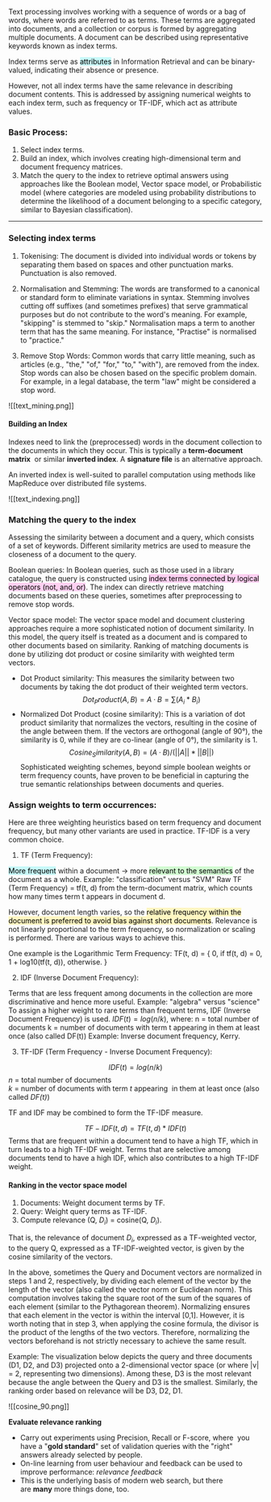 Text processing involves working with a sequence of words or a bag of words, where words are referred to as terms. These terms are aggregated into documents, and a collection or corpus is formed by aggregating multiple documents. A document can be described using representative keywords known as index terms.

Index terms serve as <mark style="background: #ABF7F7A6;">attributes</mark> in Information Retrieval and can be binary-valued, indicating their absence or presence.

However, not all index terms have the same relevance in describing document contents. This is addressed by assigning numerical weights to each index term, such as frequency or TF-IDF, which act as attribute values.

### **Basic Process:**

1.  Select index terms.
2.  Build an index, which involves creating high-dimensional term and document frequency matrices.
3.  Match the query to the index to retrieve optimal answers using approaches like the Boolean model, Vector space model, or Probabilistic model (where categories are modeled using probability distributions to determine the likelihood of a document belonging to a specific category, similar to Bayesian classification).

---
  
### Selecting index terms

1.  Tokenising: The document is divided into individual words or tokens by separating them based on spaces and other punctuation marks. Punctuation is also removed.
    
2.  Normalisation and Stemming: The words are transformed to a canonical or standard form to eliminate variations in syntax. Stemming involves cutting off suffixes (and sometimes prefixes) that serve grammatical purposes but do not contribute to the word's meaning. For example, "skipping" is stemmed to "skip." Normalisation maps a term to another term that has the same meaning. For instance, "Practise" is normalised to "practice."
    
3.  Remove Stop Words: Common words that carry little meaning, such as articles (e.g., "the," "of," "for," "to," "with"), are removed from the index. Stop words can also be chosen based on the specific problem domain. For example, in a legal database, the term "law" might be considered a stop word.

![[text_mining.png]]

#### Building an Index

Indexes need to link the (preprocessed) words in the document collection to the documents in which they occur. This is typically a **term-document matrix**  or similar **inverted index**. A **signature file** is an alternative approach.

An inverted index is well-suited to parallel computation using methods like MapReduce over distributed file systems.

![[text_indexing.png]]

### Matching the query to the index 
Assessing the similarity between a document and a query, which consists of a set of keywords. Different similarity metrics are used to measure the closeness of a document to the query.

Boolean queries: In Boolean queries, such as those used in a library catalogue, the query is constructed using <mark style="background: #FFB8EBA6;">index terms connected by logical operators (not, and, or)</mark>. The index can directly retrieve matching documents based on these queries, sometimes after preprocessing to remove stop words.

Vector space model: The vector space model and document clustering approaches require a more sophisticated notion of document similarity. In this model, the query itself is treated as a document and is compared to other documents based on similarity. Ranking of matching documents is done by utilizing dot product or cosine similarity with weighted term vectors.

-   Dot Product similarity: This measures the similarity between two documents by taking the dot product of their weighted term vectors.
    $$Dot_Product(A, B) = A · B = ∑(A_i * B_i)$$
-   Normalized Dot Product (cosine similarity): This is a variation of dot product similarity that normalizes the vectors, resulting in the cosine of the angle between them. If the vectors are orthogonal (angle of 90°), the similarity is 0, while if they are co-linear (angle of 0°), the similarity is 1.
$$Cosine_Similarity(A, B) = (A · B) / (||A|| * ||B||)$$
Sophisticated weighting schemes, beyond simple boolean weights or term frequency counts, have proven to be beneficial in capturing the true semantic relationships between documents and queries.


### Assign weights to term occurrences:

Here are three weighting heuristics based on term frequency and document frequency, but many other variants are used in practice. TF-IDF is a very common choice.

1.  TF (Term Frequency):

<mark style="background: #ABF7F7A6;">More frequent</mark> within a document -> more <mark style="background: #BBFABBA6;">relevant to the semantics</mark> of the document as a whole. Example: "classification" versus "SVM" Raw TF (Term Frequency) = tf(t, d) from the term-document matrix, which counts how many times term t appears in document d. 

However, document length varies, so the <mark style="background: #FFF3A3A6;">relative frequency within the document is preferred to avoid bias against short documents</mark>. Relevance is not linearly proportional to the term frequency, so normalization or scaling is performed. There are various ways to achieve this. 

One example is the Logarithmic Term Frequency:
TF(t, d) = { 
				0, if tf(t, d) = 0, 
				1 + log10(tf(t, d)), otherwise. } 

2.  IDF (Inverse Document Frequency):

Terms that are less frequent among documents in the collection are more discriminative and hence more useful. Example: "algebra" versus "science" To assign a higher weight to rare terms than frequent terms, IDF (Inverse Document Frequency) is used. $IDF(t) = log(n / k)$, where: n = total number of documents k = number of documents with term t appearing in them at least once (also called DF(t)) Example: Inverse document frequency, Kerry.

3.  TF-IDF (Term Frequency - Inverse Document Frequency):

$$IDF(t) = log(n/k)$$
_n_ = total number of documents  
_k_ = number of documents with term _t_ appearing  in them at least once (also called _DF(t)_)

TF and IDF may be combined to form the TF-IDF measure.

$$TF-IDF(t, d) = TF(t, d) * IDF(t) 
$$
Terms that are frequent within a document tend to have a high TF, which in turn leads to a high TF-IDF weight. Terms that are selective among documents tend to have a high IDF, which also contributes to a high TF-IDF weight.

#### Ranking in the vector space model
1. Documents: Weight document terms by TF.
2.  Query: Weight query terms as TF-IDF.
3.  Compute relevance (Q, $D_i$) = cosine(Q, $D_i$).

That is, the relevance of document $D_i$, expressed as a TF-weighted vector, to the query Q, expressed as a TF-IDF-weighted vector, is given by the cosine similarity of the vectors.

In the above, sometimes the Query and Document vectors are normalized in steps 1 and 2, respectively, by dividing each element of the vector by the length of the vector (also called the vector norm or Euclidean norm). This computation involves taking the square root of the sum of the squares of each element (similar to the Pythagorean theorem). Normalizing ensures that each element in the vector is within the interval [0,1]. However, it is worth noting that in step 3, when applying the cosine formula, the divisor is the product of the lengths of the two vectors. Therefore, normalizing the vectors beforehand is not strictly necessary to achieve the same result.

Example: The visualization below depicts the query and three documents (D1, D2, and D3) projected onto a 2-dimensional vector space (or where |v| = 2, representing two dimensions). Among these, D3 is the most relevant because the angle between the Query and D3 is the smallest. Similarly, the ranking order based on relevance will be D3, D2, D1.

![[cosine_90.png]]

**Evaluate relevance ranking**
-   Carry out experiments using Precision, Recall or F-score, where  you have a "**gold standard**" set of validation queries with the "right" answers already selected by people.
-   On-line learning from user behaviour and feedback can be used to improve performance: _relevance feedback_
-   This is the underlying basis of modern web search, but there are **many** more things done, too.
